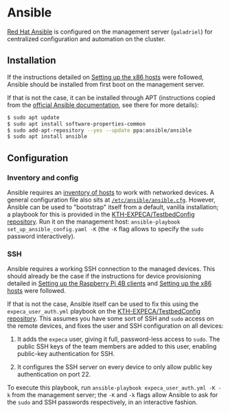# Ansible

[Red Hat Ansible](https://www.ansible.com/) is configured on the management server (`galadriel`) for centralized configuration and automation on the cluster.

## Installation

If the instructions detailed on [Setting up the x86 hosts](../hardware_setup/x86hosts.md) were followed, Ansible should be installed from first boot on the management server.

If that is not the case, it can be installed through APT (instructions copied from the [official Ansible documentation](https://docs.ansible.com/ansible/latest/installation_guide/intro_installation.html#installing-ansible-on-ubuntu), see there for more details):

``` bash
$ sudo apt update
$ sudo apt install software-properties-common
$ sudo add-apt-repository --yes --update ppa:ansible/ansible
$ sudo apt install ansible
```

## Configuration

### Inventory and config

Ansible requires an [inventory of hosts](https://docs.ansible.com/ansible/latest/user_guide/intro_inventory.html) to work with networked devices.
A general configuration file also sits at [`/etc/ansible/ansible.cfg`](https://docs.ansible.com/ansible/latest/installation_guide/intro_configuration.html).
However, Ansible can be used to "bootstrap" itself from a default, vanilla installation; a playbook for this is provided in the [KTH-EXPECA/TestbedConfig repository](https://github.com/KTH-EXPECA/TestbedConfig/blob/master/misc/playbooks/set_up_ansible_config.yaml).
Run it on the management host: `ansible-playbook set_up_ansible_config.yaml -K` (the `-K` flag allows to specify the `sudo` password interactively).


### SSH

Ansible requires a working SSH connection to the managed devices.
This should already be the case if the instructions for device provisioning detailed in [Setting up the Raspberry Pi 4B clients](../hardware_setup/raspberrypis.md) and [Setting up the x86 hosts](../hardware_setup/x86hosts.md) were followed.

If that is not the case, Ansible itself can be used to fix this using the `expeca_user_auth.yml` playbook on the [KTH-EXPECA/TestbedConfig repository](https://github.com/KTH-EXPECA/TestbedConfig/blob/master/misc/playbooks/expeca_user_auth.yml).
This assumes you have some sort of SSH and `sudo` access on the remote devices, and fixes the user and SSH configuration on all devices:

1. It adds the `expeca` user, giving it full, password-less access to `sudo`.
   The public SSH keys of the team members are added to this user, enabling public-key authentication for SSH.

2. It configures the SSH server on every device to only allow public key authentication on port 22.

To execute this playbook, run `ansible-playbook expeca_user_auth.yml -K -k` from the management server; the `-K` and `-k` flags allow Ansible to ask for the `sudo` and SSH passwords respectively, in an interactive fashion.
